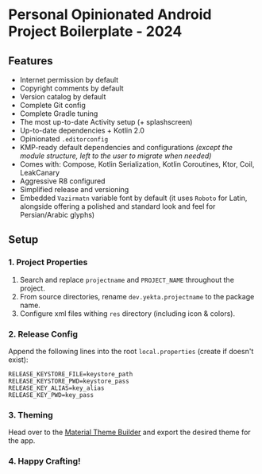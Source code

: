 # Personal Opinionated Android Project Boilerplate - 2024

## Features

+ Internet permission by default
+ Copyright comments by default
+ Version catalog by default
+ Complete Git config
+ Complete Gradle tuning
+ The most up-to-date Activity setup (+ splashscreen)
+ Up-to-date dependencies + Kotlin 2.0
+ Opinionated `.editorconfig`
+ KMP-ready default dependencies and configurations _(except the module structure, left to the user
  to migrate when needed)_
+ Comes with: Compose, Kotlin Serialization, Kotlin Coroutines, Ktor, Coil, LeakCanary
+ Aggressive R8 configured
+ Simplified release and versioning
+ Embedded `Vazirmatn` variable font by default (it uses `Roboto` for Latin, alongside offering a
  polished and standard look and feel for Persian/Arabic glyphs)

## Setup

### 1. Project Properties

1. Search and replace `projectname` and `PROJECT_NAME` throughout the project.
2. From source directories, rename `dev.yekta.projectname` to the package name.
3. Configure xml files withing `res` directory (including icon & colors).

### 2. Release Config

Append the following lines into the root `local.properties` (create if doesn't exist):

```properties
RELEASE_KEYSTORE_FILE=keystore_path
RELEASE_KEYSTORE_PWD=keystore_pass
RELEASE_KEY_ALIAS=key_alias
RELEASE_KEY_PWD=key_pass
```

### 3. Theming

Head over to the
[Material Theme Builder](https://material-foundation.github.io/material-theme-builder/) and export
the desired theme for the app.

### 4. Happy Crafting!
